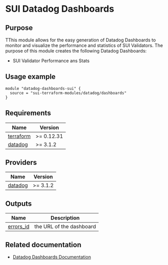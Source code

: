 # SUI Datadog Dashboards

## Purpose

TThis module allows for the easy generation of Datadog Dashboards to monitor and visualize the performance and statistics of SUI Validators. The purpose of this module creates the following Datadog Dashboards:

- SUI Validator Performance ans Stats

## Usage example

```hcl
module "datadog-dashboards-sui" {
  source = "sui-terraform-modules/datadog/dashboards"
}
```

<!-- BEGIN_TF_DOCS -->
## Requirements

| Name | Version |
|------|---------|
| <a name="requirement_terraform"></a> [terraform](#requirement\_terraform) | >= 0.12.31 |
| <a name="requirement_datadog"></a> [datadog](#requirement\_datadog) | >= 3.1.2 |

## Providers

| Name | Version |
|------|---------|
| <a name="provider_datadog"></a> [datadog](#provider\_datadog) | >= 3.1.2 |

## Outputs

| Name | Description |
|------|-------------|
| <a name="output_dashboard_url"></a> [errors\_id](#output\_dashboard\_url) | the URL of the dashboard |
<!-- END_TF_DOCS -->
## Related documentation
* [Datadog Dashboards Documentation](https://docs.datadoghq.com/dashboards/)